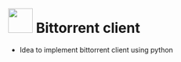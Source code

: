 <h1> 
    <img src="https://lh3.googleusercontent.com/3xw65ra0EExCeLTyHXSZDyzdVW63QB-X6-0-ALFT-1jaRulrGWroL5xsNu9x2Rd9TUw" 
         atl="bittorrent image" width=50 height=50 styles="float: left;">
    Bittorrent client 
</h1>


* Idea to implement bittorrent client using python

